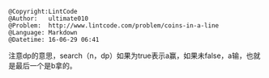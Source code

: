 ```
@Copyright:LintCode
@Author:   ultimate010
@Problem:  http://www.lintcode.com/problem/coins-in-a-line
@Language: Markdown
@Datetime: 16-06-29 06:41
```

注意dp的意思，search（n，dp）如果为true表示a赢，如果未false，a输，也就是最后一个是b拿的。